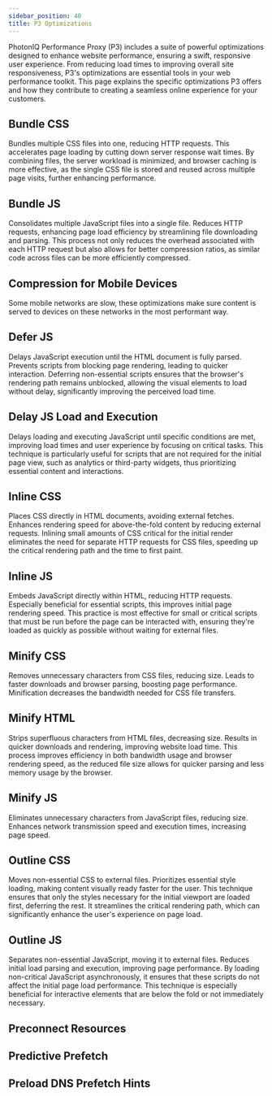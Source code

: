 ```yaml
---
sidebar_position: 40
title: P3 Optimizations
---
```


PhotonIQ Performance Proxy (P3) includes a suite of powerful optimizations designed to enhance website performance, ensuring a swift, responsive user experience. From reducing load times to improving overall site responsiveness, P3's optimizations are essential tools in your web performance toolkit. This page explains the specific optimizations P3 offers and how they contribute to creating a seamless online experience for your customers.

## Bundle CSS

Bundles multiple CSS files into one, reducing HTTP requests. This accelerates page loading by cutting down server response wait times. By combining files, the server workload is minimized, and browser caching is more effective, as the single CSS file is stored and reused across multiple page visits, further enhancing performance.

## Bundle JS

Consolidates multiple JavaScript files into a single file. Reduces HTTP requests, enhancing page load efficiency by streamlining file downloading and parsing. This process not only reduces the overhead associated with each HTTP request but also allows for better compression ratios, as similar code across files can be more efficiently compressed.

## Compression for Mobile Devices

Some mobile networks are slow, these optimizations make sure content is served to devices on these networks in the most performant way.

## Defer JS

Delays JavaScript execution until the HTML document is fully parsed. Prevents scripts from blocking page rendering, leading to quicker interaction. Deferring non-essential scripts ensures that the browser's rendering path remains unblocked, allowing the visual elements to load without delay, significantly improving the perceived load time.

## Delay JS Load and Execution

Delays loading and executing JavaScript until specific conditions are met, improving load times and user experience by focusing on critical tasks. This technique is particularly useful for scripts that are not required for the initial page view, such as analytics or third-party widgets, thus prioritizing essential content and interactions.

## Inline CSS

Places CSS directly in HTML documents, avoiding external fetches. Enhances rendering speed for above-the-fold content by reducing external requests. Inlining small amounts of CSS critical for the initial render eliminates the need for separate HTTP requests for CSS files, speeding up the critical rendering path and the time to first paint.

## Inline JS

Embeds JavaScript directly within HTML, reducing HTTP requests. Especially beneficial for essential scripts, this improves initial page rendering speed. This practice is most effective for small or critical scripts that must be run before the page can be interacted with, ensuring they're loaded as quickly as possible without waiting for external files.

## Minify CSS

Removes unnecessary characters from CSS files, reducing size. Leads to faster downloads and browser parsing, boosting page performance. Minification decreases the bandwidth needed for CSS file transfers.

## Minify HTML

Strips superfluous characters from HTML files, decreasing size. Results in quicker downloads and rendering, improving website load time. This process improves efficiency in both bandwidth usage and browser rendering speed, as the reduced file size allows for quicker parsing and less memory usage by the browser.

## Minify JS

Eliminates unnecessary characters from JavaScript files, reducing size. Enhances network transmission speed and execution times, increasing page speed.

## Outline CSS

Moves non-essential CSS to external files. Prioritizes essential style loading, making content visually ready faster for the user. This technique ensures that only the styles necessary for the initial viewport are loaded first, deferring the rest. It streamlines the critical rendering path, which can significantly enhance the user's experience on page load.

## Outline JS

Separates non-essential JavaScript, moving it to external files. Reduces initial load parsing and execution, improving page performance. By loading non-critical JavaScript asynchronously, it ensures that these scripts do not affect the initial page load performance. This technique is especially beneficial for interactive elements that are below the fold or not immediately necessary.

## Preconnect Resources



## Predictive Prefetch



## Preload DNS Prefetch Hints

